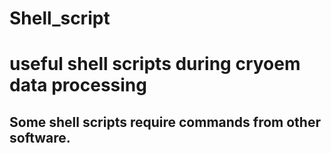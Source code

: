 # Shell_script
# useful shell scripts during cryoem data processing
Some shell scripts require commands from other software.
--------------------------------------------------------------------------------------------------------------------------------
